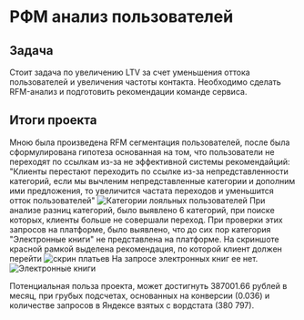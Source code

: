 # РФМ анализ пользователей
## Задача
Стоит задача по увеличению LTV за счет уменьшения оттока пользователей и увеличения частоты контакта. Необходимо сделать RFM-анализ и подготовить рекомендации команде сервиса.
## Итоги проекта
Мною была произведена RFM сегментация пользователей, после была сформулирована гипотеза основанная на том, что пользователи не переходят по ссылкам из-за не эффективной системы рекомендайций:
"Клиенты перестают переходить по ссылке из-за непредставленности категорий, если мы вычленим непредставленные категории и дополним ими предложения, то увеличится частата переходов и уменьшится отток пользователей"
![Категории лояльных пользователей](https://user-images.githubusercontent.com/106814489/178262028-e621ceb8-761c-4811-834d-ea9ccb9180d2.png)
При анализе разниц категорий, было выявлено 6 категорий, при поиске которых, клиенты больше не совершали переход.
При проверки этих запросов на платформе, было выявлено, что до сих пор категория "Электронные книги" не представлена на платформе.
На скриншоте  красной рамкой выделена рекомендация, по которой клиент должен перейти
![скрин платьев](https://user-images.githubusercontent.com/106814489/179523036-2cfbc220-37e8-4eff-aeba-c2d1f135cfe7.PNG)
На запросе электронных книг ее нет.
![Электронные книги](https://user-images.githubusercontent.com/106814489/179523052-de72fa25-85be-4ab3-858f-f20987384ba4.PNG)

Потенциальная польза проекта, может достигнуть 387001.66 рублей в месяц, при грубых подсчетах, основанных на конверсии (0.036) и количестве запросов в Яндексе взятых с вордстата (380 797).
